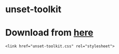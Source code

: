 # unset-toolkit
# Download from [here](https://raw.githubusercontent.com/muh-osman/unset-toolkit/main/unset-toolkit.css)
`<link href="unset-toolkit.css" rel="stylesheet">`
